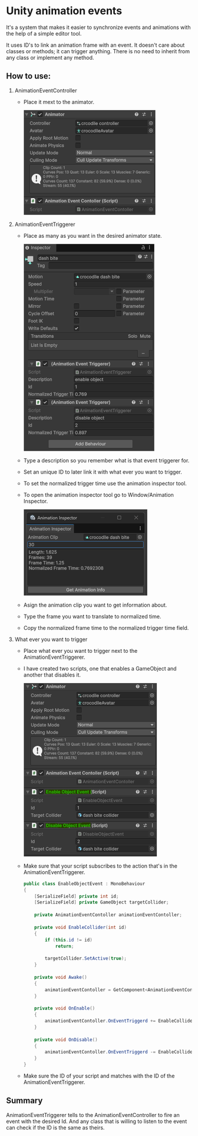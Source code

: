 # Unity animation events
It's a system that makes it easier to synchronize events and animations with the help of a simple editor tool.

It uses ID's to link an animation frame with an event. It doesn't care about classes or methods;
it can trigger anything. There is no need to inherit from any class or implement any method.

## How to use: 

1. AnimationEventController
    - Place it mext to the animator.

        ![alt text](images/image.png)
2. AnimationEventTriggerer
    - Place as many as you want in the desired animator state.

        ![alt text](images/image-1.png)
    - Type a description so you remember what is that event triggerer for.
    - Set an unique ID to later link it with what ever you want to trigger.
    - To set the normalized trigger time use the animation inspector tool.
    - To open the animation inspector tool go to Window/Animation Inspector.
        
        ![alt text](images/image-2.png)
    - Asign the animation clip you want to get information about.
    - Type the frame you want to translate to normalized time.
    - Copy the normalized frame time to the normalized trigger time field.
3. What ever you want to trigger
    - Place what ever you want to trigger next to the AnimationEventTriggerer.
    - I have created two scripts, one that enables a GameObject and another that disables it.
        
        ![alt text](images/image-3.png)
    - Make sure that your script subscribes to the action that's in the AnimationEventTriggerer.
        ```csharp
        public class EnableObjectEvent : MonoBehaviour
        {
            [SerializeField] private int id;
            [SerializeField] private GameObject targetCollider;

            private AnimationEventContoller animationEventContoller;

            private void EnableCollider(int id)
            {
                if (this.id != id)
                    return;

                targetCollider.SetActive(true);
            }

            private void Awake()
            {
                animationEventContoller = GetComponent<AnimationEventContoller>();
            }

            private void OnEnable()
            {
                animationEventContoller.OnEventTriggerd += EnableCollider;
            }

            private void OnDisable()
            {
                animationEventContoller.OnEventTriggerd -= EnableCollider;
            }
        }
    - Make sure the ID of your script and matches with the ID of the AnimationEventTriggerer.

## Summary

AnimationEventTriggerer tells to the AnimationEventController to fire an event with the desired Id.
And any class that is willing to listen to the event can check if the ID is the same as theirs.
